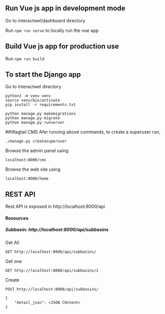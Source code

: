 ## Run Vue js app in development mode

Go to interactwel/dashboard directory

Run ```npm run serve``` to locally run the vue app

## Build Vue js app for production use

Run ```npm run build``` 

## To start the Django app

Go to interactwel directory

```
python3 -m venv venv
source venv/bin/activate
pip install -r requirements.txt
```

```
python manage.py makemigrations
python manage.py migrate
python manage.py runserver
```

##Wagtail CMS
Afer running above commands, to create a superuser run,
```
./manage.py createsuperuser
```

Browse the admin panel using

```
localhost:8000/cms
```

Browse the web site using

```
localhost:8000/home
```



## REST API

Rest API is exposed in http://localhost:8000/api

#### Resources 

##### Subbasin: http://localhost:8000/api/subbasins

Get All
```
GET http://localhost:8000/api/subbasins/
```

Get one
```
GET http://localhost:8000/api/subbasins/1
```

Create 
```
POST http://localhost:8000/api/subbasins/

{
    "detail_json": <JSON COntent>
}
```